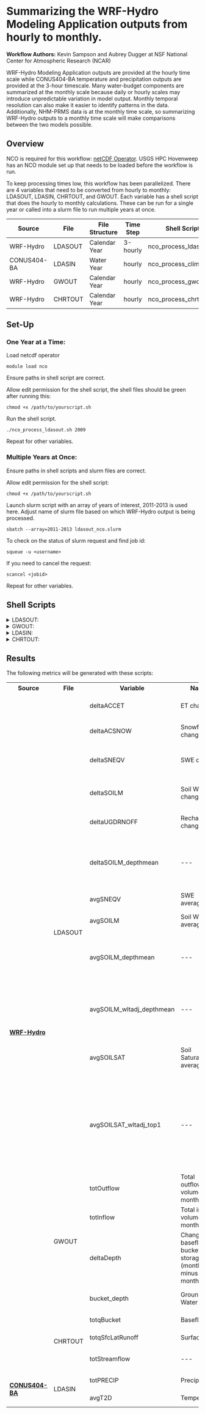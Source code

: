 # Summarizing the WRF-Hydro Modeling Application outputs from hourly to monthly. 
**Workflow Authors:** Kevin Sampson and Aubrey Dugger at NSF National Center for Atmospheric Research (NCAR)

WRF-Hydro Modeling Application outputs are provided at the hourly time scale while CONUS404-BA temperature and precipitation outputs are provided at the 3-hour timescale. Many water-budget components are summarized at the monthly scale because daily or hourly scales may introduce unpredictable variation in model output. Monthly temporal resolution can also make it easier to identify patterns in the data. Additionally, NHM-PRMS data is at the monthly time scale, so summarizing WRF-Hydro outputs to a monthly time scale will make comparisons between the two models possible.   

## Overview
NCO is required for this workflow: [netCDF Operator](https://nco.sourceforge.net/). USGS HPC Hovenweep has an NCO module set up that needs to be loaded before the workflow is run. 

To keep processing times low, this workflow has been parallelized. There are 4 variables that need to be converted from hourly to monthly: LDASOUT, LDASIN, CHRTOUT, and GWOUT. Each variable has a shell script that does the hourly to monthly calculations. These can be run for a single year or called into a slurm file to run multiple years at once. 

| **Source** | **File** | **File Structure** | **Time Step** | **Shell Script** | **Slurm file** | **Processing Time** |
| ------ | ------ | ------ | ------ | ------ | ------ | ------ |
| WRF-Hydro | LDASOUT | Calendar Year | 3-hourly | nco_process_ldasout.sh | ldasout_nco.slurm | XXX |
| CONUS404-BA | LDASIN | Water Year | hourly | nco_process_clim.sh | clim_nco.slurm | XXX |
| WRF-Hydro | GWOUT | Calendar Year | hourly | nco_process_gwout.sh | gwout_nco.slurm | XXX |
| WRF-Hydro | CHRTOUT | Calendar Year | hourly | nco_process_chrtout.sh | chrtout_nco.slurm | XXX |

## Set-Up
### One Year at a Time: 

Load netcdf operator
```
module load nco
```
Ensure paths in shell script are correct. 

Allow edit permission for the shell script, the shell files should be green after running this:
```
chmod +x /path/to/yourscript.sh
```
Run the shell script. 
```
./nco_process_ldasout.sh 2009
```
Repeat for other variables. 

### Multiple Years at Once: 

Ensure paths in shell scripts and slurm files are correct.  

Allow edit permission for the shell script:
```
chmod +x /path/to/yourscript.sh
```
Launch slurm script with an array of years of interest, 2011-2013 is used here. Adjust name of slurm file based on which WRF-Hydro output is being processed. 
```
sbatch --array=2011-2013 ldasout_nco.slurm
```
To check on the status of slurm request and find job id:
```
squeue -u <username>
```
If you need to cancel the request: 
```
scancel <jobid>
```
Repeat for other variables.

## Shell Scripts
<details>
<summary>LDASOUT:</summary>

### nco_process_ldasout.sh
#### Script Preparations:
You will need to specify three paths: 
  - The location of the 3-hour WRF-Hydro output LDASOUT files.
  - The location of the static soil properties file.
  - The location of where to save the monthly outputs.
#### Overview:
  - Process porosity & wilting point parameters
  - Process accumulated flux & state differences
  - Process mean states
  - Cleanup names

```
#!/bin/bash
# ###########################################################################
# Bash shell script to create monthly aggregates of WRF-Hydro LDASOUT files.
# Requirements: NCO (tested with version 5.2.9)
#               https://nco.sourceforge.net/
# Usage: Call shell script with a single argument specifying the 4-digit
#        year to process
#        e.g., ./nco_process_ldasout.sh 2009
# Developed: 06/11/2024, A. Dugger
# Updated: 4/7/2025, L. Staub
# ###########################################################################

# ###########################################################################
# USER-SPECIFIED INPUTS:

# Specify WRF-Hydro output directories:
# indir_base="/path/to/input/files/" #LDASOUT files
# soilparm="/path/to/soil_properties_file.nc" #soil properties static files

indir_base="/caldera/hovenweep/projects/usgs/water/impd/hytest/niwaa_wrfhydro_monthly_huc12_aggregations_sample_data/LDASOUT"
soilparm="/caldera/hovenweep/projects/usgs/water/impd/hytest/niwaa_wrfhydro_monthly_huc12_aggregations_sample_data/static_niwaa_wrf_hydro_files/WRFHydro_soil_properties_CONUS_1km_NIWAAv1.0.nc"


# Specify output directory where monthly files should be written to monthly folder:
# (output files will be named water_YYYYMM.nc)

outdir="/path/to/monthly/output/files/monthly"


# Check if the folder exists/create one
if [ ! -d "$outdir" ]; then
    # Create the folder
    mkdir -p "$outdir"
    echo "Folder created: $outdir"
else
    echo "Folder already exists: $outdir"
fi

# ###########################################################################

# ###########################################################################
# MAIN CODE. Probably no need to update anything below here.
# ###########################################################################

# Initial setup.
shopt -s nullglob
uniqid=`uuidgen`
tmpfile=tmp${uniqid}.nc
paramfile=params${uniqid}.nc


# Process porosity and wilting point parameters for use in soilsat calculations.
# These parameters are currently uniform over depth layers.
#the two lines below could not run because the tmpfile and paramfile do not exist??
rm ${tmpfile} 
rm ${paramfile}
ncks -A -v smcmax,smcwlt $soilparm ${paramfile}
ncrename -O -d south_north,y ${paramfile} ${paramfile}
ncrename -O -d west_east,x ${paramfile} ${paramfile}
ncrename -O -d Time,time ${paramfile} ${paramfile}
ncpdq -O -a time,y,soil_layers_stag,x ${paramfile} ${paramfile}

# Get the year to process from the command line argument.
# This setup is useful for scripting loops by year.
yr=${1}
echo "Processing year ${yr}"
YYYY=`printf %04d ${yr}`

# Loop through months
for mo in $(seq 1 1 12); do
  echo "  Processing month ${mo}"
  MM=`printf %02d ${mo}`

  # Setup input directory and output filename.
  indir="${indir_base}/${yr}" 
  outfile="${outdir}/water_${YYYY}${MM}.nc"
  rm $outfile

  # Grab the processing start time so we can track how long this takes.
  start_time=`date -u +%s`

  # Processing accumulated flux and state diffs
  # Adding one file so we can do a proper diff over accumulated terms
  # Resets happen at 00Z on the first day of month every 3 months
  # e.g., 197904010300.LDASOUT_DOMAIN1 to 197904302100.LDASOUT_DOMAIN1
  last_file_datetime=`date -d "${YYYY}${MM}01 + 1 month - 3 hour" +%Y%m%d%H`
  firstfile=`echo ${indir}/${YYYY}${MM}010000.LDASOUT_DOMAIN1`
  lastfile=`echo ${indir}/${last_file_datetime}00.LDASOUT_DOMAIN1`

  echo "      $firstfile $lastfile"

  if [ -f "${firstfile}" -a -f "${lastfile}" ]; then
    echo "      Processing diffs"
    echo "        first $firstfile"
    echo "        last $lastfile"
    echo "        output $outfile"
    ncdiff $lastfile $firstfile $tmpfile
    # Calculate depth-mean soil moisture by averaging over column by layer depths: (0.1, 0.3, 0.6, 1.0) = 2.0
    ncap2 -O -F -s "deltaSOILM_depthmean=float((SOIL_M(:,:,1,:)*0.1+SOIL_M(:,:,2,:)*0.3+SOIL_M(:,:,3,:)*0.6+SOIL_M(:,:,4,:)*1.0)/2.0)" ${tmpfile} ${tmpfile}
    if [ "${mo}" -eq 10 ]; then
      ncks -h -A -v SOIL_M,SNEQV,deltaSOILM_depthmean ${tmpfile} ${outfile}
      ncks -h -A -v ACCET,UGDRNOFF,ACSNOW ${lastfile} ${outfile}
    else
      ncks -h -A -v ACCET,UGDRNOFF,SOIL_M,SNEQV,ACSNOW,deltaSOILM_depthmean ${tmpfile} ${outfile}
    fi
    rm ${tmpfile}
    ncrename -h -v ACCET,deltaACCET ${outfile}
    ncrename -h -v ACSNOW,deltaACSNOW ${outfile}
    ncrename -h -v UGDRNOFF,deltaUGDRNOFF ${outfile}
    ncrename -h -v SOIL_M,deltaSOILM ${outfile}
    ncrename -h -v SNEQV,deltaSNEQV ${outfile}

    # Processing mean states
    # Averaging from 00Z of first day or month to 21Z of last day of month
    # Compiling list of files
    # e.g., 200506150500.LDASOUT_DOMAIN1
    infiles=(${indir}/${YYYY}${MM}*.LDASOUT_DOMAIN1)
    infiles_list=`echo "${infiles[*]}"`
    count=${#infiles[@]}
    echo "      Processing means"
    echo "        found $count files"
    echo "        first ${infiles[0]}"
    echo "        last ${infiles[-1]}"
    ncra -O -y avg -v SOIL_M,SNEQV ${infiles_list} ${tmpfile}
    # Calculate depth-mean soil moisture by averaging over column by layer depths: (0.1, 0.3, 0.6, 1.0) = 2.0
    ncap2 -O -F -s "avgSOILM_depthmean=float((SOIL_M(:,:,1,:)*0.1+SOIL_M(:,:,2,:)*0.3+SOIL_M(:,:,3,:)*0.6+SOIL_M(:,:,4,:)*1.0)/2.0)" ${tmpfile} ${tmpfile}
    # Bring in porosity and calculate soilsat
    # Note that porosity is uniform with depth, so it doesn't matter what layer we use
    ncks -A -v smcmax ${paramfile} ${tmpfile}
    ncap2 -O -F -s "avgSOILSAT=float(avgSOILM_depthmean/smcmax(:,:,1,:))" ${tmpfile} ${tmpfile}
    ncrename -h -v SOIL_M,avgSOILM ${tmpfile}
    ncrename -h -v SNEQV,avgSNEQV ${tmpfile}
    # Calculate new wilting point adjusted variables requested by USGS
    # Note that wilting point is uniform with depth, so it doesn't matter what layer we use
    ncks -A -v smcwlt ${paramfile} ${tmpfile}
    ncap2 -O -F -s "avgSOILM_wltadj_depthmean=float(avgSOILM_depthmean-smcwlt(:,:,1,:))" ${tmpfile} ${tmpfile}
    ncap2 -O -F -s "avgSOILSAT_wltadj_top1=float((avgSOILM(:,:,1,:)-smcwlt(:,:,1,:))/(smcmax(:,:,1,:)-smcwlt(:,:,1,:)))" ${tmpfile} ${tmpfile}
    # Combine average file with delta file
    ncks -h -A -v avgSOILM,avgSNEQV,avgSOILM_depthmean,avgSOILSAT,avgSOILM_wltadj_depthmean,avgSOILSAT_wltadj_top1 ${tmpfile} ${outfile}
    rm ${tmpfile}

    # Cleanup names and attributes.
    echo "Cleaning up attributes"
    ncatted -O -h -a valid_range,,d,, ${outfile} ${outfile}
    ncatted -O -h -a cell_methods,,d,, ${outfile} ${outfile}
    ncatted -O -h -a long_name,deltaACCET,o,c,"Change in accumulated evapotranspiration (month end minus month start)" ${outfile} ${outfile}
    ncatted -O -h -a long_name,deltaACSNOW,o,c,"Change in accumulated snowfall (month end minus month start)" ${outfile} ${outfile}
    ncatted -O -h -a long_name,deltaSNEQV,o,c,"Change in snow water equivalent (month end minus month start)" ${outfile} ${outfile}
    ncatted -O -h -a long_name,deltaSOILM,o,c,"Change in layer volumetric soil moisture, ratio of water volume to soil volume (month end minus month start)" ${outfile} ${outfile}
    ncatted -O -h -a long_name,deltaUGDRNOFF,o,c,"Change in accumulated underground runoff (month end minus month start)" ${outfile} ${outfile}
    ncatted -O -h -a long_name,deltaSOILM_depthmean,o,c,"Change in depth-mean volumetric soil moisture, ratio of water volume to soil volume (month end minus month start)" ${outfile} ${outfile}
    ncatted -O -h -a long_name,avgSNEQV,o,c,"Average snow water equivalent over month" ${outfile} ${outfile}
    ncatted -O -h -a long_name,avgSOILM,o,c,"Average layer volumetric soil moisture (ratio of water volume to soil volume) over month" ${outfile} ${outfile}
    ncatted -O -h -a long_name,avgSOILM_depthmean,o,c,"Average depth-mean volumetric soil moisture (ratio of water volume to soil volume) over month" ${outfile} ${outfile}
    ncatted -O -h -a long_name,avgSOILM_wltadj_depthmean,o,c,"Average depth-mean volumetric soil moisture (ratio of water volume to soil volume) minus wilting point over month" ${outfile} ${outfile}
    ncatted -O -h -a long_name,avgSOILSAT,o,c,"Average fractional soil saturation (soil moisture divided by maximum water content) over month" ${outfile} ${outfile}
    ncatted -O -h -a long_name,avgSOILSAT_wltadj_top1,o,c,"Average fractional soil saturation above wilting point (soil moisture minus wilting point divided by maximum water content minus wilting point) over top layer (top 10cm) over month" ${outfile} ${outfile}
    ncatted -O -h -a units,avgSOILSAT,o,c,"fraction (0-1)" ${outfile} ${outfile}
    ncatted -O -h -a units,avgSOILSAT_wltadj_top1,o,c,"fraction (0-1)" ${outfile} ${outfile}

    # Wrap up the month.
    end_time=`date -u +%s`
    elapsed=`echo "$end_time - $start_time" | bc`
    echo "      Done aggregating hourly values : "${YYYY}"-"${MM}"  "$elapsed" seconds since start time."

  else
    # We didn't find any files for this year+month.
    echo "      Missing files. Skipping month."

  fi

done

rm ${paramfile}
```
</details>

<details>

<summary>GWOUT:</summary>

### nco_process_gwout.sh
#### Script Preparations:
You will need to specify two paths: 
  - The location of the hourly WRF-Hydro output GWOUT files.
  - The location of where to save the monthly outputs.

*Note: this script has some additional lines of code to deal with filetypes in the depth variable. Renaming the variable seems to fix this bug. Another option is to use older version of the NCO module- this has not been explored yet.
#### Overview:
  - Process accumulated flux & state differences
  - Rename "depth" column to "bucket_depth"
  - Process sums and means
  - Process flow totals
  - Process depth average
  - Cleanup names

```
#!/bin/bash
# ###########################################################################
# Bash shell script to create monthly aggregates of WRF-Hydro GWOUT files.
# Requirements: NCO (tested with version 5.2.9)
#               https://nco.sourceforge.net/
# Usage: Call shell script with a single argument specifying the 4-digit
#        year to process
#        e.g., ./nco_process_gwout.sh 2009
# Developed: 06/11/2024, A. Dugger
# Updated: 4/7/2025 L.Staub 
# ###########################################################################

# ###########################################################################
# USER-SPECIFIED INPUTS:

# Specify WRF-Hydro output directory:
#indir_base="/path/to/input/files"
indir_base="/caldera/hovenweep/projects/usgs/water/impd/hytest/niwaa_wrfhydro_monthly_huc12_aggregations_sample_data/GWOUT"

# Specify output directory where monthly files should be written to monthly folder:
# (output files will be named gw_YYYYMM.nc)

outdir="/path/to/monthly/output/files/monthly"


# Check if the folder exists/create one
if [ ! -d "$outdir" ]; then
    # Create the folder
    mkdir -p "$outdir"
    echo "Folder created: $outdir"
else
    echo "Folder already exists: $outdir"
fi

# ###########################################################################

# ###########################################################################
# MAIN CODE. Probably no need to update anything below here.
# ###########################################################################

# Initial setup.
shopt -s nullglob
uniqid=`uuidgen`
tmpfile=tmp${uniqid}.nc

mkdir $outdir

# Get the year to process from the command line argument.
# This setup is useful for scripting loops by year.
yr=${1}
echo "Processing year ${yr}"
YYYY=`printf %04d ${yr}`

# Loop through months
for mo in $(seq 1 1 12); do
  echo "  Processing month ${mo}"
  MM=`printf %02d ${mo}`

  # Calculate next year and month for diff calculations
  next_yr=${yr}
  next_mo=`echo "${mo} + 1" | bc`
  if [ "${next_mo}" -eq 13 ]; then
     next_mo=1
     next_yr=`echo "${yr} + 1" | bc`
  fi

  # Setup some print variables
  MM2=`printf %02d ${next_mo}`
  YYYY2=`printf %04d ${next_yr}`

  # Setup input directory and output filename.
  indir="${indir_base}/${yr}/"
  indir_next="${indir_base}/${next_yr}/"
  outfile="${outdir}/gw_${YYYY}${MM}.nc"
  rm $outfile

  # Grab the processing start time so we can track how long this takes.
  start_time=`date -u +%s`

  # Processing accumulated flux and state diffs
  firstfile=`echo ${indir}/${YYYY}${MM}010100.GWOUT_DOMAIN1`
  lastfile=`echo ${indir_next}/${YYYY2}${MM2}010000.GWOUT_DOMAIN1`

  echo "      $firstfile $lastfile"

  if [ -f "${firstfile}" -a -f "${lastfile}" ]; then
    echo "      Processing diffs"
    echo "        first $firstfile"
    echo "        last $lastfile"
    echo "        output $outfile"
    ncdiff $lastfile $firstfile $tmpfile
    ncks -h -A -v depth ${tmpfile} ${outfile}
    rm ${tmpfile}
    ncrename -h -v depth,deltaDepth ${outfile}

    # Compiling list of files
    # e.g., 200506150500.GWOUT_DOMAIN1
    infiles=(${indir}/${YYYY}${MM}*.GWOUT_DOMAIN1)
    infiles_list=`echo "${infiles[*]}"`
    count=${#infiles[@]}
    # Check and rename the variable "depth" to "bucket_depth" if not already renamed
    echo "      Checking and renaming 'depth' to 'bucket_depth' if necessary"    
    for infile in "${infiles[@]}"; do
    # Check if "depth" variable exists using ncdump
    if ncdump -h "${infile}" | grep -q 'depth'; then
        # Rename the variable only if "depth" exists
        echo "        Renaming 'depth' to 'bucket_depth' in ${infile}"
        ncrename -h -v .depth,bucket_depth "${infile}"
    else
        echo "        'depth' already renamed in ${infile}, skipping"
    fi
done 
   
    echo "      Processing sums and means"
    echo "        found $count files"
    echo "        first ${infiles[0]}"
    echo "        last ${infiles[-1]}"
    # Create totals and averages.
    echo "      Processing flow totals"
    ncea -h -y ttl -v inflow,outflow ${infiles_list} ${tmpfile}
    ncks -h -A -v inflow,outflow ${tmpfile} ${outfile}
    rm ${tmpfile}
    echo "      Processing depth average"
    #ncra -O -y avg -v depth ${infiles_list} tmpavg_gw.nc # does not work since no record dim
    ncea -h -y avg -v bucket_depth ${infiles_list} ${tmpfile}
    ncks -h -A -v bucket_depth ${tmpfile} ${outfile}
    rm ${tmpfile}
    ncap2 -O -s "inflow=float(inflow*3600)" ${outfile} ${outfile}
    ncap2 -O -s "outflow=float(outflow*3600)" ${outfile} ${outfile}
    ncrename -h -v inflow,totInflow ${outfile}
    ncrename -h -v outflow,totOutflow ${outfile}
    ncrename -h -v depth,bucket_depth ${outfile}

    # Cleanup names and attributes.
    ncatted -O -h -a valid_range,,d,, ${outfile} ${outfile}
    ncatted -O -h -a cell_methods,,d,, ${outfile} ${outfile}
    ncatted -O -h -a long_name,totInflow,o,c,"Total inflow volume over momth" ${outfile} ${outfile}
    ncatted -O -h -a long_name,totOutflow,o,c,"Total outflow volume over momth" ${outfile} ${outfile}
    ncatted -O -h -a long_name,deltaDepth,o,c,"Change in baseflow bucket storage (month end minus month start)" ${outfile} ${outfile}
    ncatted -O -h -a long_name,avgDepth,o,c,"Average baseflow bucket storage over month" ${outfile} ${outfile}
    ncatted -O -h -a units,totInflow,m,c,"m^3" ${outfile}
    ncatted -O -h -a units,totOutflow,m,c,"m^3" ${outfile}
    ncatted -O -h -a units,deltaDepth,m,c,"mm" ${outfile}
    ncatted -O -h -a units,bucket_depth,m,c,"mm" ${outfile}

    # Wrap up the month.
    end_time=`date -u +%s`
    elapsed=`echo "$end_time - $start_time" | bc`
    echo "      Done aggregating hourly values : "${YYYY}"-"${MM}"  "$elapsed" seconds since start time."

  else
    # We didn't find any files for this year+month.
    echo "      Missing files. Skipping month."

  fi

done
```

</details>

<details>
<summary>LDASIN:</summary>

### nco_process_clim.sh
#### Script Preparations:
You will need to specify two paths: 
  - The location of the hourly CONUS404-BA output LDASIN files.
  - The location of where to save the monthly outputs.

*Note: this script has some additional lines of code to deal with this data being organized by Water Year.
#### Overview:
  - Create totals and averages
  - Cleanup names

```
#!/bin/bash
############################################################################
# Bash shell script to create monthly aggregates of WRF-Hydro forcing files.
# Requirements: NCO (tested with version 5.2.9)
#               https://nco.sourceforge.net/
# Usage: Call shell script with a single argument specifying the 4-digit
#        year to process
#        e.g., ./nco_process_clim.sh 2009
# Developed: 06/11/2024, A. Dugger
# Updated: 4/7/2025 L. Staub
############################################################################

############################################################################
# USER-SPECIFIED INPUTS:

# Specify input forcing directory:
# (assumes forcings are organized by water year)
#indir_base="/path/to/met/forcings/"

indir_base="/caldera/hovenweep/projects/usgs/water/impd/hytest/niwaa_wrfhydro_monthly_huc12_aggregations_sample_data/LDASIN"

# Specify output directory where monthly files should be written to monthly folder:
# (output files will be named clim_YYYYMM.nc)

outdir="/path/to/monthly/output/files/monthly"

############################################################################

############################################################################
# MAIN CODE. Probably no need to update anything below here.
############################################################################

# Initial setup.
shopt -s nullglob
uniqid=`uuidgen`
tmpfile=tmp${uniqid}.nc

mkdir $outdir

# Get the year to process from the command line argument.
# This setup is useful for scripting loops by year.
yr=${1}
echo "Processing year ${yr}"
YYYY=`printf %04d ${yr}`

# Loop through months
for mo in $(seq 1 1 12); do
  echo "  Processing month ${mo}"
  MM=`printf %02d ${mo}`

  # Calculate water year for finding folder name.
  wy_yr=${yr}
  if [ "${mo}" -ge 10 ]; then
     wy_yr=`echo "${wy_yr} + 1" | bc`
  fi

  # Setup input directory and output filename.
  indir="${indir_base}/WY${wy_yr}/"
  outfile="${outdir}/clim_${YYYY}${MM}.nc"

  # Grab the processing start time so we can track how long this takes.
  start_time=`date -u +%s`

  # Compiling list of files
  # e.g., 200506150500.LDASIN_DOMAIN1
  infiles=(${indir}/${YYYY}${MM}*.LDASIN_DOMAIN1)
  count=${#infiles[@]}
  echo "      Found $count files"

  # Check if we found files. Otherwise skip.
  if [ ${count} -gt 0 ]; then
    echo "      Processing sums and means"
    echo "      first ${infiles[0]}"
    echo "      last ${infiles[-1]}"
    echo "      output $outfile"

    infiles_list=`echo "${infiles[*]}"`

    # Create totals and averages.
    # Start with precip (sum) and temperature (average).
    ncra -O -h -y ttl -v RAINRATE ${infiles_list} ${outfile}
    ncap2 -O -s "RAINRATE=float(RAINRATE*3600)" ${outfile} ${outfile}
    ncra -O -h -y avg -v T2D ${infiles_list} ${tmpfile}
    ncks -h -A -v T2D ${tmpfile} ${outfile}
    rm ${tmpfile}
    # Some additional met variables. Remove comments if you want to include.
    #ncra -O -h -y avg -v Q2D ${infiles_list} ${tmpfile}
    #ncks -h -A -v Q2D ${tmpfile} ${outfile}
    #rm ${tmpfile}
    #ncra -O -h -y avg -v SWDOWN ${infiles_list} ${tmpfile}
    #ncks -h -A -v SWDOWN ${tmpfile} ${outfile}
    #rm ${tmpfile}
    #ncra -O -h -y avg -v LWDOWN ${infiles_list} ${tmpfile}
    #ncks -h -A -v LWDOWN ${tmpfile} ${outfile}
    #rm ${tmpfile}
    #ncra -O -h -y avg -v U2D ${infiles_list} ${tmpfile}
    #ncks -h -A -v U2D ${tmpfile} ${outfile}
    #rm ${tmpfile}
    #ncra -O -h -y avg -v V2D ${infiles_list} ${tmpfile}
    #ncks -h -A -v V2D ${tmpfile} ${outfile}
    #rm ${tmpfile}
    #ncap2 -O -s "WND2D=float(sqrt(U2D^2 + V2D^2))" ${outfile} ${outfile} 
    #ncks -O -h -x -v V2D ${outfile} ${outfile}
    #ncks -O -h -x -v U2D ${outfile} ${outfile}

    # Cleanup names and attributes.
    # Remove the comments if you are including additional met variables.
    ncrename -h -v RAINRATE,totPRECIP ${outfile}
    ncrename -h -v T2D,avgT2D ${outfile}
    #ncrename -h -v Q2D,avgQ2D ${outfile}
    #ncrename -h -v SWDOWN,avgSWDOWN ${outfile}
    #ncrename -h -v LWDOWN,avgLWDOWN ${outfile}
    #ncrename -h -v WND2D,avgWND2D ${outfile}
    ncatted -O -h -a units,totPRECIP,o,c,"mm" ${outfile} ${outfile}
    ncatted -O -h -a long_name,totPRECIP,o,c,"Total precipitation over the month" ${outfile} ${outfile}
    ncatted -O -h -a long_name,avgT2D,o,c,"Average 2-m air temperature over the month" ${outfile} ${outfile}
    #ncatted -O -h -a long_name,avgQ2D,o,c,"Average 2-m specific humidity over the month" ${outfile} ${outfile}
    #ncatted -O -h -a long_name,avgSWDOWN,o,c,"Average downward shortwave radiation over the month" ${outfile} ${outfile}
    #ncatted -O -h -a long_name,avgLWDOWN,o,c,"Average downward longwave radiation over the month" ${outfile} ${outfile}
    #ncatted -O -h -a long_name,avgWND2D,o,c,"Average 2-m net windspeed over the month" ${outfile} ${outfile}

    # Wrap up the month.
    end_time=`date -u +%s`
    elapsed=`echo "$end_time - $start_time" | bc`
    echo "      Done aggregating hourly values : "${YYYY}"-"${MM}"  "$elapsed" seconds since start time."

  else
    # We didn't find any files for this year+month.
    echo "      Missing files. Skipping month."

  fi

done
```
</details>

<details>
<summary>CHRTOUT:</summary>

### nco_process_chrtout.sh
#### Script Preparations:
You will need to specify two paths: 
  - The location of the hourly WRF-Hydro output CHRTOUT files.
  - The location of where to save the monthly outputs.
#### Overview:
  - Create totals and averages
  - Clean names

```
#!/bin/bash
# ###########################################################################
# Bash shell script to create monthly aggregates of WRF-Hydro CHRTOUT files.
# Requirements: NCO (tested with version 5.2.9)
#               https://nco.sourceforge.net/
# Usage: Call shell script with a single argument specifying the 4-digit
#        year to process
#        e.g., ./nco_process_chrtout.sh 2009
# Developed: 06/11/2024, A. Dugger
# Updated: 4/7/2025, L. Staub 
# ###########################################################################

# ###########################################################################
# USER-SPECIFIED INPUTS:

# Specify WRF-Hydro output directory:
# (assumes files are organized by water year)
#indir_base="/path/to/input/files/" 
indir_base="/caldera/hovenweep/projects/usgs/water/impd/hytest/niwaa_wrfhydro_monthly_huc12_aggregations_sample_data/CHRTOUT"

# Specify output directory where monthly files should be written to monthly folder:
# (output files will be named chrt_YYYYMM.nc)
# Have all outputs saved to the same folder

outdir="/path/to/monthly/output/files/monthly"


# Check if the folder exists/create one
if [ ! -d "$outdir" ]; then
    # Create the folder
    mkdir -p "$outdir"
    echo "Folder created: $outdir"
else
    echo "Folder already exists: $outdir"
fi


# ###########################################################################

# ###########################################################################
# MAIN CODE. Probably no need to update anything below here.
# ###########################################################################

# Initial setup.
shopt -s nullglob


# Get the year to process from the command line argument.
# This setup is useful for scripting loops by year.
yr=${1}
echo "Processing year ${yr}"
YYYY=`printf %04d ${yr}`

# Loop through months
for mo in $(seq 1 1 12); do
  echo "  Processing month ${mo}"
  MM=`printf %02d ${mo}`

  # Setup input directory and output filename.
  indir="${indir_base}/${yr}/"
  outfile="${outdir}/chrt_${YYYY}${MM}.nc"

  # Grab the processing start time so we can track how long this takes.
  start_time=`date -u +%s`

  # Compiling list of files
  # e.g., 200506150500.CHRTOUT_DOMAIN1
  infiles=(${indir}/${YYYY}${MM}*.CHRTOUT_DOMAIN1)
  count=${#infiles[@]}
  echo "      Found $count files"

  # Check if we found files. Otherwise skip.
  if [ ${count} -gt 0 ]; then
    echo "      Processing sums and means"
    echo "      first ${infiles[0]}"
    echo "      last ${infiles[-1]}"
    echo "      output $outfile"

    infiles_list=`echo "${infiles[*]}"`

    # Create totals and averages.
    ncea -h -y ttl -v streamflow,qSfcLatRunoff,qBucket ${infiles_list} ${outfile}
    ncap2 -O -s "streamflow=float(streamflow*3600)" ${outfile} ${outfile}
    ncap2 -O -s "qSfcLatRunoff=float(qSfcLatRunoff*3600)" ${outfile} ${outfile}
    ncap2 -O -s "qBucket=float(qBucket*3600)" ${outfile} ${outfile}
    ncrename -h -v streamflow,totStreamflow ${outfile}
    ncrename -h -v qSfcLatRunoff,totqSfcLatRunoff ${outfile}
    ncrename -h -v qBucket,totqBucket ${outfile}

    # Cleanup names and attributes.
    ncatted -O -h -a valid_range,,d,, ${outfile} ${outfile}
    ncatted -O -h -a cell_methods,,d,, ${outfile} ${outfile}
    ncatted -O -h -a long_name,totStreamflow,m,c,"Total streamflow volume over momth" ${outfile} ${outfile}
    ncatted -O -h -a long_name,totqSfcLatRunoff,m,c,"Total surface flow volume over momth" ${outfile} ${outfile}
    ncatted -O -h -a long_name,totqBucket,m,c,"Total baseflow volume over month" ${outfile} ${outfile}
    ncatted -O -h -a units,totStreamflow,m,c,"m^3" ${outfile}
    ncatted -O -h -a units,totqSfcLatRunoff,m,c,"m^3" ${outfile}
    ncatted -O -h -a units,totqBucket,m,c,"m^3" ${outfile}

    # Wrap up the month.
    end_time=`date -u +%s`
    elapsed=`echo "$end_time - $start_time" | bc`
    echo "      Done aggregating hourly values : "${YYYY}"-"${MM}"  "$elapsed" seconds since start time."

  else
    # We didn't find any files for this year+month.
    echo "      Missing files. Skipping month."

  fi

done

```

</details>

## Results
The following metrics will be generated with these scripts: 
<table>
  <tr>
    <th>Source</th>
    <th>File</th>
    <th>Variable</th>
    <th>Name</th>
    <th>Description</th>
    <th>Units</th>
  </tr>
  <tr>
    <td rowspan="19"><a href="#WRF-Hydro"><b>WRF-Hydro</b></a></td>
    <td rowspan="12">LDASOUT</td>
    <td>deltaACCET</td>
    <td>ET change</td>
    <td>Total monthly evapotranspiration (land only)</td>
    <td>mm</td>
  </tr>
  <tr>
    <td>deltaACSNOW</td>
    <td>Snowfall change</td>
    <td>Total monthly snowfall (land only)</td>
    <td>mm</td>
  </tr>
  <tr>
    <td>deltaSNEQV</td>
    <td>SWE change</td>
    <td>Average monthly snow water equivalent (land only)</td>
    <td>mm</td>    
  </tr>
  <tr>
    <td>deltaSOILM</td>
    <td>Soil Water change</td>
    <td>Average monthly soil moisture in 2m soil column (land only)</td>
    <td>mm</td>      
  </tr>
  <tr>
    <td>deltaUGDRNOFF</td>
    <td>Recharge change</td>
    <td>Total monthly recharge (land only)</td>
    <td>mm</td>   
  </tr>
  <tr>
    <td>deltaSOILM_depthmean</td>
    <td>---</td>
    <td>Change in depth-mean volumetric soil moisture, ratio of water volume to soil volume (month end minus month start) </td>
    <td>---</td>    
  </tr>
  <tr>
    <td>avgSNEQV</td>
    <td>SWE average</td>
    <td>Mean snow water equivalent </td>
    <td>mm</td>  
  </tr>
  <tr>
    <td>avgSOILM</td>
    <td>Soil Water average</td>
    <td>Mean volumetric soil moisture by layer </td>
    <td>m3/m3</td>   
  </tr>
  <tr>
    <td>avgSOILM_depthmean</td>
    <td>---</td>
    <td>Average depth-mean volumetric soil moisture (ratio of water volume to soil volume) over month </td>
    <td>---</td>
  </tr>
  <tr>
    <td>avgSOILM_wltadj_depthmean</td>
    <td>---</td>  
    <td>Average depth-mean volumetric soil moisture (ratio of water volume to soil volume) minus wilting point over month </td>
    <td>---</td>  
  </tr>
  <tr>
    <td>avgSOILSAT</td>
    <td>Soil Saturation average</td>
    <td>Average monthly fractional soil saturation in 2m soil column (land only) </td>
    <td>---</td> 
  </tr>
  <tr>
    <td>avgSOILSAT_wltadj_top1</td>
    <td>---</td> 
    <td>Average fractional soil saturation above wilting point (soil moisture minus wilting point divided by maximum water content minus wilting point) over top layer (top 10cm) over month</td>
    <td>---</td>     
  </tr>
  <tr>
    <td rowspan="4">GWOUT</td>
    <td>totOutflow</td>
    <td>Total outflow volume over month</td>
    <td>---</td>
    <td>m3</td>
  </tr>
  <tr>
    <td>totInflow</td>
    <td>Total inflow volume over month</td>
    <td>---</td>
    <td>m3</td>
  </tr>
  <tr>
    <td>deltaDepth</td>
    <td>Change in baseflow bucket storage (month end minus month start)</td>
    <td>---</td>
    <td>mm</td>
  </tr>
  <tr>
    <td>bucket_depth</td>
    <td>Ground Water Store</td>
    <td>Average monthly groundwater storage</td>
    <td>mm</td>
  </tr>
  <tr>
    <td rowspan="3">CHRTOUT</td>
    <td>totqBucket</td>
    <td>Baseflow</td>
    <td>Total monthly baseflow</td>
    <td>mm</td>
  </tr>
  <tr>
    <td>totqSfcLatRunoff</td>
    <td>Surfaceflow</td>
    <td>Total monthly surface flow</td>
    <td>mm</td>
  </tr>
  <tr>
    <td>totStreamflow</td>
    <td>---</td>
    <td>Total streamflow volume over month</td>
    <td>m3</td>
  </tr>
  <tr>
    <td rowspan="2"><a href="#CONUS404-BA"><b>CONUS404-BA</b></a></td>
    <td rowspan="2">LDASIN</td>
    <td>totPRECIP</td>
    <td>Precipitation</td>
    <td>Total monthly precipitation</td>
    <td>mm</td>
  </tr>
    <td>avgT2D</td>
    <td>Temperature</td>
    <td>Average 2-m air temperature</td>  
    <td>K</td>  
  </tr>
</table>



